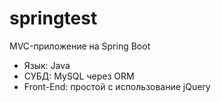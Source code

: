 # springtest
MVC-приложение на Spring Boot
* Язык: Java
* СУБД: MySQL через ORM
* Front-End: простой с использование jQuery